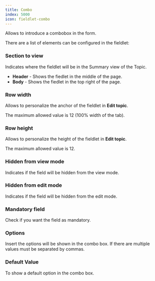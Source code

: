 ```yaml
---
title: Combo
index: 5000
icon: fieldlet-combo
---
```


Allows to introduce a combobox in the form.

There are a list of elements can be configured in the fieldlet:

### Section to view

Indicates where the fieldlet will be in the Summary view of the Topic.

- **Header** - Shows the fiedlet in the middle of the page.
- **Body** - Shows the fiedlet in the top right of the page.

### Row width

Allows to personalize the anchor of the fieldlet in **Edit topic**.

The maximum allowed value is 12 (100% width of the tab).

### Row height

Allows to personalize the height of the fieldlet in **Edit topic**.

The maximum allowed value is 12.

### Hidden from view mode

Indicates if the field will be hidden from the view mode.

### Hidden from edit mode

Indicates if the field will be hidden from the edit mode.

### Mandatory field

Check if you want the field as mandatory.

### Options

Insert the options will be shown in the combo box. If there are multiple values must be separated by commas.

### Default Value

To show a default option in the combo box.
